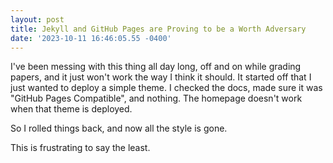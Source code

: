 ```yaml
--- 
layout: post 
title: Jekyll and GitHub Pages are Proving to be a Worth Adversary 
date: '2023-10-11 16:46:05.55 -0400' 
--- 
```

I've been messing with this thing all day long, off and on while grading papers, and it just won't work the way 
I think it should. It started off that I just wanted to deploy a simple theme. I checked the docs, made sure it 
was "GitHub Pages Compatible", and nothing. The homepage doesn't work when that theme is deployed. 

So I rolled things back, and now all the style is gone. 

This is frustrating to say the least. 
